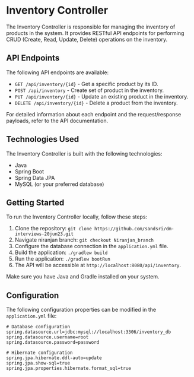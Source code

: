 # Inventory Controller

The Inventory Controller is responsible for managing the inventory of products in the system. It provides RESTful API endpoints for performing CRUD (Create, Read, Update, Delete) operations on the inventory.

## API Endpoints

The following API endpoints are available:

- `GET /api/inventory/{id}` - Get a specific product by its ID.
- `POST /api/inventory` - Create set of product in the inventory.
- `PUT /api/inventory/{id}` - Update an existing product in the inventory.
- `DELETE /api/inventory/{id}` - Delete a product from the inventory.

For detailed information about each endpoint and the request/response payloads, refer to the API documentation.

## Technologies Used

The Inventory Controller is built with the following technologies:

- Java
- Spring Boot
- Spring Data JPA
- MySQL (or your preferred database)

## Getting Started

To run the Inventory Controller locally, follow these steps:

1. Clone the repository: `git clone https://github.com/sandsri/dm-interviews-20jun23.git`
2. Navigate niranjan branch: `git checkout Niranjan_branch`
3. Configure the database connection in the `application.yml` file.
4. Build the application: `./gradlew build`
5. Run the application: `./gradlew bootRun`
6. The API will be accessible at `http://localhost:8080/api/inventory`.

Make sure you have Java and Gradle installed on your system.

## Configuration

The following configuration properties can be modified in the `application.yml` file:

```properties
# Database configuration
spring.datasource.url=jdbc:mysql://localhost:3306/inventory_db
spring.datasource.username=root
spring.datasource.password=password

# Hibernate configuration
spring.jpa.hibernate.ddl-auto=update
spring.jpa.show-sql=true
spring.jpa.properties.hibernate.format_sql=true

